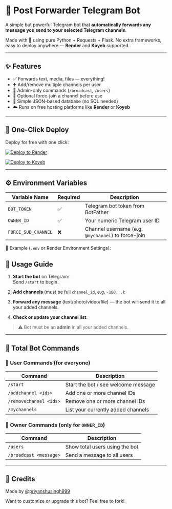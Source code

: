 # 🤖 Post Forwarder Telegram Bot

A simple but powerful Telegram bot that **automatically forwards any message you send to your selected Telegram channels**.

Made with 💙 using pure Python + Requests + Flask. No extra frameworks, easy to deploy anywhere — **Render** and **Koyeb** supported.

---

## ✨ Features

- ✅ Forwards text, media, files — everything!
- ➕ Add/remove multiple channels per user
- 🔐 Admin-only commands (`/broadcast`, `/users`)
- 🚫 Optional force-join a channel before use
- 💾 Simple JSON-based database (no SQL needed)
- ☁️ Runs on free hosting platforms like **Render** or **Koyeb**

---

## 🚀 One-Click Deploy

Deploy for free with one click:

[![Deploy to Render](https://render.com/images/deploy-to-render-button.svg)](https://render.com/deploy)

[![Deploy to Koyeb](https://www.koyeb.com/static/img/deploy/button.svg)](https://app.koyeb.com/deploy)

---

## ⚙️ Environment Variables

| Variable Name       | Required | Description                                          |
|---------------------|----------|------------------------------------------------------|
| `BOT_TOKEN`         | ✅       | Telegram bot token from BotFather                    |
| `OWNER_ID`          | ✅       | Your numeric Telegram user ID                        |
| `FORCE_SUB_CHANNEL` | ❌       | Channel username (e.g. `@mychannel`) to force-join   |

📝 Example (`.env` or Render Environment Settings):

## 🧪 Usage Guide

1. **Start the bot** on Telegram:  
   Send `/start` to begin.

2. **Add channels** (must be full `channel_id`, e.g. `-100...`):


3. **Forward any message** (text/photo/video/file) — the bot will send it to all your added channels.

4. **Check or update your channel list**:  


> ⚠️ Bot must be an **admin** in all your added channels.

---

## 📜 Total Bot Commands

### 👤 User Commands (for everyone)
| Command             | Description                                  |
|---------------------|----------------------------------------------|
| `/start`            | Start the bot / see welcome message          |
| `/addchannel <ids>` | Add one or more channel IDs                  |
| `/removechannel <ids>` | Remove one or more channel IDs          |
| `/mychannels`       | List your currently added channels           |

### 👑 Owner Commands (only for `OWNER_ID`)
| Command                  | Description                              |
|--------------------------|------------------------------------------|
| `/users`                 | Show total users using the bot           |
| `/broadcast <message>`   | Send a message to all users              |

---


## 🙌 Credits
Made by [@priyanshusingh999](https://github.com/priyanshusingh999)

Want to customize or upgrade this bot? Feel free to fork!

